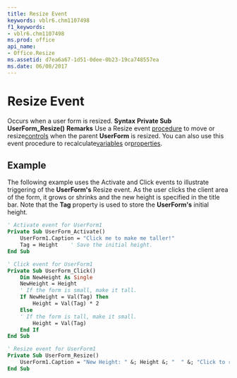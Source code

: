 ```yaml
---
title: Resize Event
keywords: vblr6.chm1107498
f1_keywords:
- vblr6.chm1107498
ms.prod: office
api_name:
- Office.Resize
ms.assetid: d7ea6a67-1d51-0dee-0b23-19ca748557ea
ms.date: 06/08/2017
---
```



# Resize Event



Occurs when a user form is resized.
 **Syntax**
 **Private Sub UserForm_Resize()**
 **Remarks**
Use a Resize event [procedure](vbe-glossary.md) to move or resize[controls](vbe-glossary.md) when the parent **UserForm** is resized. You can also use this event procedure to recalculate[variables](vbe-glossary.md) or[properties](vbe-glossary.md).

## Example

The following example uses the Activate and Click events to illustrate triggering of the **UserForm's** Resize event. As the user clicks the client area of the form, it grows or shrinks and the new height is specified in the title bar. Note that the **Tag** property is used to store the **UserForm's** initial height.


```vb
' Activate event for UserForm1
Private Sub UserForm_Activate()
    UserForm1.Caption = "Click me to make me taller!"
    Tag = Height    ' Save the initial height.
End Sub

' Click event for UserForm1
Private Sub UserForm_Click()
    Dim NewHeight As Single
    NewHeight = Height
    ' If the form is small, make it tall.
    If NewHeight = Val(Tag) Then
        Height = Val(Tag) * 2
    Else
    ' If the form is tall, make it small.
        Height = Val(Tag)
    End If
End Sub

' Resize event for UserForm1
Private Sub UserForm_Resize()
    UserForm1.Caption = "New Height: " &; Height &; "  " &; "Click to resize me!"
End Sub
```


